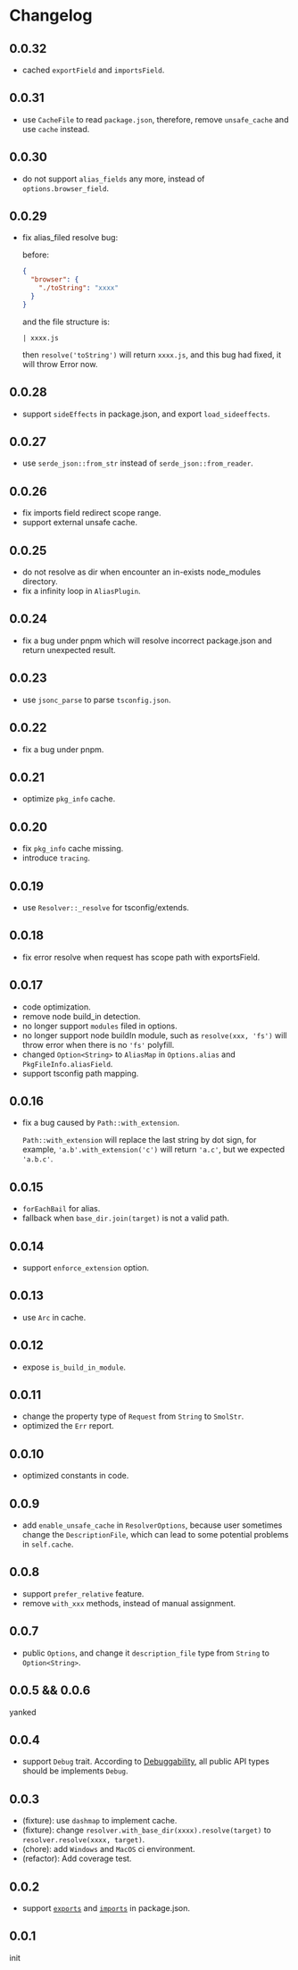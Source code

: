 # Changelog

## 0.0.32

- cached `exportField` and `importsField`.

## 0.0.31

- use `CacheFile` to read `package.json`, therefore, remove `unsafe_cache` and use `cache` instead.

## 0.0.30

- do not support `alias_fields` any more, instead of `options.browser_field`.

## 0.0.29

- fix alias_filed resolve bug:

  before:

  ```package.json
  {
    "browser": {
      "./toString": "xxxx"
    }
  }
  ```

  and the file structure is:

  ```
  | xxxx.js
  ```

  then `resolve('toString')` will return `xxxx.js`, and this bug had fixed, it will throw Error now.

## 0.0.28

- support `sideEffects` in package.json, and export `load_sideeffects`.

## 0.0.27

- use `serde_json::from_str` instead of `serde_json::from_reader`.

## 0.0.26

- fix imports field redirect scope range.
- support external unsafe cache.

## 0.0.25

- do not resolve as dir when encounter an in-exists node_modules directory.
- fix a infinity loop in `AliasPlugin`.

## 0.0.24

- fix a bug under pnpm which will resolve incorrect package.json and return unexpected result.

## 0.0.23

- use `jsonc_parse` to parse `tsconfig.json`.

## 0.0.22

- fix a bug under pnpm.

## 0.0.21

- optimize `pkg_info` cache.

## 0.0.20

- fix `pkg_info` cache missing.
- introduce `tracing`.

## 0.0.19

- use `Resolver::_resolve` for tsconfig/extends.

## 0.0.18

- fix error resolve when request has scope path with exportsField.

## 0.0.17

- code optimization.
- remove node build_in detection.
- no longer support `modules` filed in options.
- no longer support node buildIn module, such as `resolve(xxx, 'fs')` will throw error when there is no `'fs'` polyfill.
- changed `Option<String>` to `AliasMap` in `Options.alias` and `PkgFileInfo.aliasField`.
- support tsconfig path mapping.

## 0.0.16

- fix a bug caused by `Path::with_extension`.

  `Path::with_extension` will replace the last string by dot sign, for example, `'a.b'.with_extension('c')` will return `'a.c'`, but we expected `'a.b.c'`.

## 0.0.15

- `forEachBail` for alias.
- fallback when `base_dir.join(target)` is not a valid path.

## 0.0.14

- support `enforce_extension` option.

## 0.0.13

- use `Arc` in cache.

## 0.0.12

- expose `is_build_in_module`.

## 0.0.11

- change the property type of `Request` from `String` to `SmolStr`.
- optimized the `Err` report.

## 0.0.10

- optimized constants in code.

## 0.0.9

- add `enable_unsafe_cache` in `ResolverOptions`, because user sometimes change the `DescriptionFile`, which can lead to some potential problems in `self.cache`.

## 0.0.8

- support `prefer_relative` feature.
- remove `with_xxx` methods, instead of manual assignment.

## 0.0.7

- public `Options`, and change it `description_file` type from `String` to `Option<String>`.

## 0.0.5 && 0.0.6

yanked
 
## 0.0.4

- support `Debug` trait. According to [Debuggability](https://rust-lang.github.io/api-guidelines/debuggability.html#debuggability), all public API types should be implements `Debug`.

## 0.0.3

- (fixture): use `dashmap` to implement cache.
- (fixture): change `resolver.with_base_dir(xxxx).resolve(target)` to `resolver.resolve(xxxx, target)`.
- (chore): add `Windows` and `MacOS` ci environment.
- (refactor): Add coverage test.

## 0.0.2

- support [`exports`](https://nodejs.org/api/packages.html#exports) and [`imports`](https://nodejs.org/api/packages.html#imports) in package.json.

## 0.0.1

init